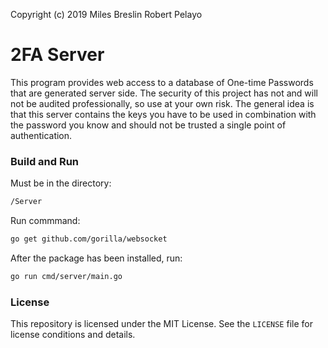 Copyright (c) 2019 Miles Breslin Robert Pelayo

# 2FA Server

This program provides web access to a database of One-time Passwords that are generated server side. The security of this project has not and will not be audited professionally, so use at your own risk. The general idea is that this server contains the keys you have to be used in combination with the password you know and should not be trusted a single point of authentication.

### Build and Run
Must be in the directory: 
```sh
/Server
```
Run commmand:
```sh
go get github.com/gorilla/websocket
```

After the package has been installed, run:
```sh
go run cmd/server/main.go
```

### License

This repository is licensed under the MIT License. See the `LICENSE` file for license conditions and details.

